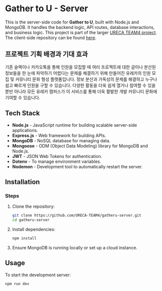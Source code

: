 # Gather to U - Server

This is the server-side code for **Gather to U**, built with Node.js and MongoDB. It handles the backend logic, API routes, database interactions, and business logic. This project is part of the larger [URECA TEAM4 project](https://github.com/URECA-TEAM4). The client-side repository can be found [here](https://github.com/URECA-TEAM4/gatheru-client).

## 프로젝트 기획 배경과 기대 효과

기존 슬랙이나 카카오톡을 통해 인원을 모집할 때 여러 프로젝트에 대한 글이나 분산된 정보들을 한 눈에 파악하기 어렵다는 문제를 해결하기 위해 만들어진 유레카의 인원 모집 및 커뮤니티 문화 형성 플랫폼입니다. 정보 분산과 가독성의 문제를 해결하고 누구나 쉽고 빠르게 인원을 구할 수 있습니다. 다양한 활동을 더욱 쉽게 열거나 참여할 수 있을 뿐만 아니라 모든 유레카 캠퍼스가 이 서비스를 통해 더욱 활발한 개발 커뮤니티 문화에 기여할 수 있습니다.

## Tech Stack

- **Node.js** - JavaScript runtime for building scalable server-side applications.
- **Express.js** - Web framework for building APIs.
- **MongoDB** - NoSQL database for managing data.
- **Mongoose** - ODM (Object Data Modeling) library for MongoDB and Node.js.
- **JWT** - JSON Web Tokens for authentication.
- **Dotenv** - To manage environment variables.
- **Nodemon** - Development tool to automatically restart the server.

## Installation

### Steps

1. Clone the repository:

   ```bash
   git clone https://github.com/URECA-TEAM4/gatheru-server.git
   cd gatheru-server
   ```

2. Install dependencies:

   ```bash
   npm install
   ```

3. Ensure MongoDB is running locally or set up a cloud instance.

## Usage

To start the development server:

```bash
npm run dev
```
